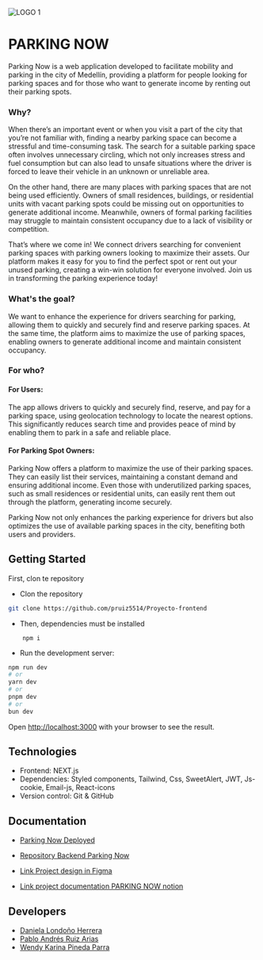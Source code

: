 ![LOGO 1](https://github.com/user-attachments/assets/d794de3b-6700-483c-8307-da0dbf841f20)

# PARKING NOW

Parking Now is a web application developed to facilitate mobility and parking in the city of Medellín, providing a platform for people looking for parking spaces and for those who want to generate income by renting out their parking spots.

### Why?

When there’s an important event or when you visit a part of the city that you’re not familiar with, finding a nearby parking space can become a stressful and time-consuming task. The search for a suitable parking space often involves unnecessary circling, which not only increases stress and fuel consumption but can also lead to unsafe situations where the driver is forced to leave their vehicle in an unknown or unreliable area.

On the other hand, there are many places with parking spaces that are not being used efficiently. Owners of small residences, buildings, or residential units with vacant parking spots could be missing out on opportunities to generate additional income. Meanwhile, owners of formal parking facilities may struggle to maintain consistent occupancy due to a lack of visibility or competition.

That’s where we come in! We connect drivers searching for convenient parking spaces with parking owners looking to maximize their assets. Our platform makes it easy for you to find the perfect spot or rent out your unused parking, creating a win-win solution for everyone involved. Join us in transforming the parking experience today!

### What's the goal?

We want to enhance the experience for drivers searching for parking, allowing them to quickly and securely find and reserve parking spaces. At the same time, the platform aims to maximize the use of parking spaces, enabling owners to generate additional income and maintain consistent occupancy.

### For who?

#### For Users: 
The app allows drivers to quickly and securely find, reserve, and pay for a parking space, using geolocation technology to locate the nearest options. This significantly reduces search time and provides peace of mind by enabling them to park in a safe and reliable place.

#### For Parking Spot Owners: 
Parking Now offers a platform to maximize the use of their parking spaces. They can easily list their services, maintaining a constant demand and ensuring additional income. Even those with underutilized parking spaces, such as small residences or residential units, can easily rent them out through the platform, generating income securely.

Parking Now not only enhances the parking experience for drivers but also optimizes the use of available parking spaces in the city, benefiting both users and providers.

## Getting Started

First, clon te repository

- Clon the repository
```bash
git clone https://github.com/pruiz5514/Proyecto-frontend
```
- Then, dependencies must be installed 
```
    npm i 
```
- Run the development server:
```bash
npm run dev
# or
yarn dev
# or
pnpm dev
# or
bun dev
```

Open [http://localhost:3000](http://localhost:3000) with your browser to see the result.

## Technologies

- Frontend: NEXT.js
- Dependencies: Styled components, Tailwind, Css, SweetAlert, JWT, Js-cookie, Email-js, React-icons
- Version control: Git & GitHub

## Documentation

- [Parking Now Deployed](https://parking-now.vercel.app/) 

- [Repository Backend Parking Now](https://github.com/Estebangccoder/backend_parkingnow)

- [Link Project design in Figma](https://www.figma.com/design/W8SzFwjUWGa5kfXSUGSjyb/Easy-park?node-id=0-1&node-type=CANVAS&t=nmG4gYyYF9MYVaC5-0)

- [Link project documentation PARKING NOW notion](https://gifted-failing-57f.notion.site/Parking-Now-e25e3fee8f6c47ec9eda7a9afb26ee32) 



## Developers

- [Daniela Londoño Herrera](https://github.com/daniela03h)
- [Pablo Andrés Ruiz Arias ](https://github.com/pruiz5514)
- [Wendy Karina Pineda Parra](https://github.com/Womka7)

